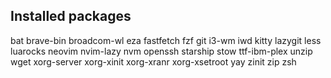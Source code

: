 ## Installed packages

bat
brave-bin
broadcom-wl
eza
fastfetch
fzf
git
i3-wm
iwd
kitty
lazygit
less
luarocks
neovim
nvim-lazy
nvm
openssh
starship
stow
ttf-ibm-plex
unzip
wget
xorg-server
xorg-xinit
xorg-xranr
xorg-xsetroot
yay
zinit
zip
zsh
